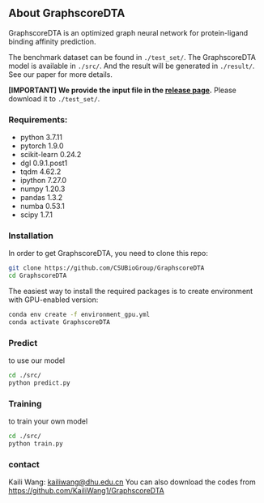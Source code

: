 ## About GraphscoreDTA

GraphscoreDTA is an optimized graph neural network for protein-ligand binding affinity prediction.  

The benchmark dataset can be found in `./test_set/`. The GraphscoreDTA model is available in `./src/`. And the result will be generated in `./result/`. See our paper for more details.

**[IMPORTANT] We provide the input file in the [release page](https://github.com/CSUBioGroup/GraphscoreDTA/releases/tag/Data).** Please download it to `./test_set/`.

### Requirements:
- python 3.7.11
- pytorch 1.9.0
- scikit-learn 0.24.2
- dgl 0.9.1.post1
- tqdm 4.62.2
- ipython 7.27.0
- numpy 1.20.3
- pandas 1.3.2
- numba 0.53.1
- scipy 1.7.1

### Installation

In order to get GraphscoreDTA, you need to clone this repo:

```bash
git clone https://github.com/CSUBioGroup/GraphscoreDTA
cd GraphscoreDTA
```
The easiest way to install the required packages is to create environment with GPU-enabled version:
```bash
conda env create -f environment_gpu.yml
conda activate GraphscoreDTA
```
### Predict

to use our model
```bash
cd ./src/
python predict.py
```

### Training

to train your own model
```bash
cd ./src/
python train.py
```

### contact
Kaili Wang: kailiwang@dhu.edu.cn
You can also download the codes from https://github.com/KailiWang1/GraphscoreDTA
